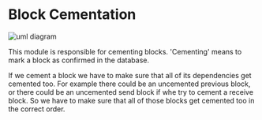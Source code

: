 # Block Cementation


![uml diagram](http://www.plantuml.com/plantuml/proxy?cache=no&fmt=svg&src=https://raw.github.com/simpago/rsnano-node/develop/rust/doc/cementation.puml)

This module is responsible for cementing blocks. 'Cementing' means to mark a block as confirmed in the database.

If we cement a block we have to make sure that all of its dependencies get cemented too. For example there could be an uncemented previous block, or there could be an uncemented send block if whe try to cement a receive block. So we have to make sure that all of those blocks get cemented too in the correct order.
